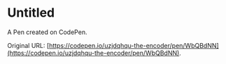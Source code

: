 # Untitled

A Pen created on CodePen.

Original URL: [https://codepen.io/uzjdqhqu-the-encoder/pen/WbQBdNN](https://codepen.io/uzjdqhqu-the-encoder/pen/WbQBdNN).


